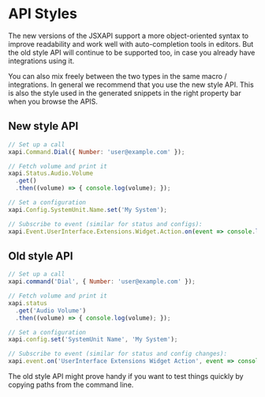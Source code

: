 # API Styles

The new versions of the JSXAPI support a more object-oriented syntax to improve readability and work well with auto-completion tools in editors. But the old style API will continue to be supported too, in case you already have integrations using it.

You can also mix freely between the two types in the same macro / integrations. In general we recommend that you use the new style API. This is also the style used in the generated snippets in the right property bar when you browse the APIS.

## New style API

```javascript
// Set up a call
xapi.Command.Dial({ Number: 'user@example.com' });

// Fetch volume and print it
xapi.Status.Audio.Volume
  .get()
  .then((volume) => { console.log(volume); });

// Set a configuration
xapi.Config.SystemUnit.Name.set('My System');

// Subscribe to event (similar for status and configs):
xapi.Event.UserInterface.Extensions.Widget.Action.on(event => console.log(event.WidgetId));
```

## Old style API

```javascript
// Set up a call
xapi.command('Dial', { Number: 'user@example.com' });

// Fetch volume and print it
xapi.status
  .get('Audio Volume')
  .then((volume) => { console.log(volume); });

// Set a configuration
xapi.config.set('SystemUnit Name', 'My System');

// Subscribe to event (similar for status and config changes):
xapi.event.on('UserInterface Extensions Widget Action', event => console.log(event.WidgetId));
```

The old style API might prove handy if you want to test things quickly by copying paths from the command line.
